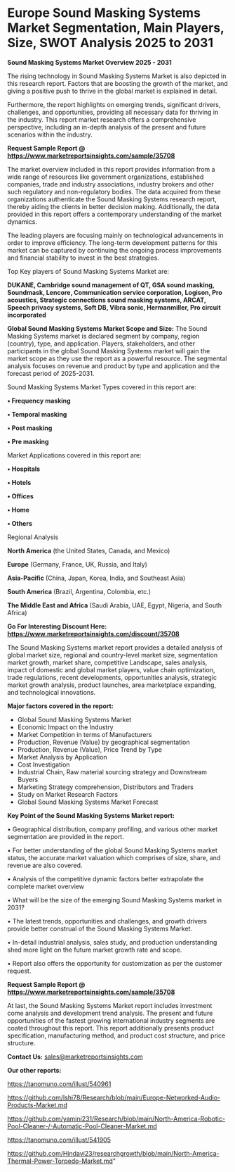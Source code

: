 # Europe Sound Masking Systems Market Segmentation, Main Players, Size, SWOT Analysis 2025 to 2031

<Strong> Sound Masking Systems Market Overview 2025 - 2031</strong>

The rising technology in Sound Masking Systems Market is also depicted in this research report. Factors that are boosting the growth of the market, and giving a positive push to thrive in the global market is explained in detail.

Furthermore, the report highlights on emerging trends, significant drivers, challenges, and opportunities, providing all necessary data for thriving in the industry. This report market research offers a comprehensive perspective, including an in-depth analysis of the present and future scenarios within the industry.

<strong>Request Sample Report @ <a href=https://www.marketreportsinsights.com/sample/35708>https://www.marketreportsinsights.com/sample/35708</a></strong>

The market overview included in this report provides information from a wide range of resources like government organizations, established companies, trade and industry associations, industry brokers and other such regulatory and non-regulatory bodies. The data acquired from these organizations authenticate the Sound Masking Systems research report, thereby aiding the clients in better decision making. Additionally, the data provided in this report offers a contemporary understanding of the market dynamics.

The leading players are focusing mainly on technological advancements in order to improve efficiency. The long-term development patterns for this market can be captured by continuing the ongoing process improvements and financial stability to invest in the best strategies.

Top Key players of Sound Masking Systems Market are:

<strong>DUKANE, Cambridge sound management of QT, GSA sound masking, Soundmask, Lencore, Communication service corporation, Logison, Pro acoustics, Strategic connections sound masking systems, ARCAT, Speech privacy systems, Soft DB, Vibra sonic, Hermanmiller, Pro circuit incorporated</strong>

<strong><b>Global Sound Masking Systems Market Scope and Size:</b></strong>
The Sound Masking Systems market is declared segment by company, region (country), type, and application. Players, stakeholders, and other participants in the global Sound Masking Systems market will gain the market scope as they use the report as a powerful resource. The segmental analysis focuses on revenue and product by type and application and the forecast period of 2025-2031.

Sound Masking Systems Market Types covered in this report are:

<strong>•  Frequency masking

•  Temporal masking

•  Post masking

•  Pre masking</strong>

Market Applications covered in this report are:

<strong>•  Hospitals

•  Hotels

•  Offices

•  Home

•  Others</strong> 

Regional Analysis

<strong>North America</strong> (the United States, Canada, and Mexico)

<strong>Europe</strong> (Germany, France, UK, Russia, and Italy)

<strong>Asia-Pacific</strong> (China, Japan, Korea, India, and Southeast Asia)

<strong>South America</strong> (Brazil, Argentina, Colombia, etc.)

<strong>The Middle East and Africa</strong> (Saudi Arabia, UAE, Egypt, Nigeria, and South Africa)

<strong>Go For Interesting Discount Here: <a href=https://www.marketreportsinsights.com/discount/35708>https://www.marketreportsinsights.com/discount/35708</a></strong>

The Sound Masking Systems market report provides a detailed analysis of global market size, regional and country-level market size, segmentation market growth, market share, competitive Landscape, sales analysis, impact of domestic and global market players, value chain optimization, trade regulations, recent developments, opportunities analysis, strategic market growth analysis, product launches, area marketplace expanding, and technological innovations.

<strong><b>Major factors covered in the report:</b></strong>
<ul>
  <li>Global Sound Masking Systems Market </li>
  <li>Economic Impact on the Industry</li>
  <li>Market Competition in terms of Manufacturers</li>
  <li>Production, Revenue (Value) by geographical segmentation</li>
  <li>Production, Revenue (Value), Price Trend by Type</li>
  <li>Market Analysis by Application</li>
  <li>Cost Investigation</li>
  <li>Industrial Chain, Raw material sourcing strategy and Downstream Buyers</li>
  <li>Marketing Strategy comprehension, Distributors and Traders</li>
  <li>Study on Market Research Factors</li>
  <li>Global Sound Masking Systems Market Forecast</li>
</ul>

<strong><b>Key Point of the Sound Masking Systems Market report:</b></strong>

• Geographical distribution, company profiling, and various other market segmentation are provided in the report.

• For better understanding of the global Sound Masking Systems market status, the accurate market valuation which comprises of size, share, and revenue are also covered.

• Analysis of the competitive dynamic factors better extrapolate the complete market overview

• What will be the size of the emerging Sound Masking Systems market in 2031?

• The latest trends, opportunities and challenges, and growth drivers provide better construal of the Sound Masking Systems Market.

• In-detail industrial analysis, sales study, and production understanding shed more light on the future market growth rate and scope.

• Report also offers the opportunity for customization as per the customer request.

<strong>Request Sample Report @ <a href=https://www.marketreportsinsights.com/sample/35708>https://www.marketreportsinsights.com/sample/35708</a></strong>

At last, the Sound Masking Systems Market report includes investment come analysis and development trend analysis. The present and future opportunities of the fastest growing international industry segments are coated throughout this report. This report additionally presents product specification, manufacturing method, and product cost structure, and price structure.

<strong>Contact Us:</strong>
sales@marketreportsinsights.com

<strong>Our other reports:</strong>

<a href=https://tanomuno.com/illust/540961>https://tanomuno.com/illust/540961</a>

<a href=https://github.com/Ishi78/Research/blob/main/Europe-Networked-Audio-Products-Market.md>https://github.com/Ishi78/Research/blob/main/Europe-Networked-Audio-Products-Market.md</a>

<a href=https://github.com/yamini231/Research/blob/main/North-America-Robotic-Pool-Cleaner-/-Automatic-Pool-Cleaner-Market.md>https://github.com/yamini231/Research/blob/main/North-America-Robotic-Pool-Cleaner-/-Automatic-Pool-Cleaner-Market.md</a>

<a href=https://tanomuno.com/illust/541905>https://tanomuno.com/illust/541905</a>

<a href=https://github.com/Hindavi23/researchgrowth/blob/main/North-America-Thermal-Power-Torpedo-Market.md>https://github.com/Hindavi23/researchgrowth/blob/main/North-America-Thermal-Power-Torpedo-Market.md</a>"

